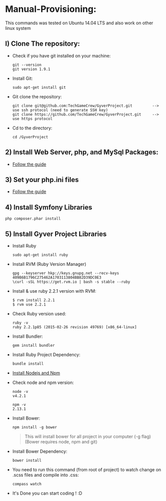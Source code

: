 # Manual-Provisioning:

This commands was tested on Ubuntu 14.04 LTS and also work on other linux system 

## I) Clone The repository:
* Check if you have git installed on your machine:
    ```
    git --version
    git version 1.9.1
    ```

* Install Git:
    ```
    sudo apt-get install git
    ```

* Git clone the repository:
    ```
    git clone git@github.com:TechGameCrew/GyverProject.git         --> use ssh protocol (need to generate SSH key)
    git clone https://github.com/TechGameCrew/GyverProject.git     --> use https protocol
    ```

* Cd to the directory:
    ```
    cd /GyverProject
    ```

## 2) Install Web Server, php, and MySql Packages:
* [Follow the guide](http://www.lonelycoder.be/nginx-php-fpm-mysql-phpmyadmin-on-ubuntu-12-04/)

## 3) Set your php.ini files
* [Follow the guide](http://www.lonelycoder.be/nginx-php-fpm-mysql-phpmyadmin-on-ubuntu-12-04/)

## 4) Install Symfony Libraries
```
php composer.phar install
```

## 5) Install Gyver Project Libraries

* Install Ruby
    ```
    sudo apt-get install ruby
    ```
    
* Install RVM (Ruby Version Manager)
    ```
    gpg --keyserver hkp://keys.gnupg.net --recv-keys 409B6B1796C275462A1703113804BB82D39DC0E3
    \curl -sSL https://get.rvm.io | bash -s stable --ruby
    ```

* Install & use ruby 2.2.1 version with RVM:
    ```
    $ rvm install 2.2.1
    $ rvm use 2.2.1
    ```

* Check Ruby version used:
    ```
    ruby -v 
    ruby 2.2.1p85 (2015-02-26 revision 49769) [x86_64-linux]
    ```

* Install Bundler:
    ```
    gem install bundler
    ```

* Install Ruby Project Dependency:
    ```
    bundle install
    ```

* [Install Nodejs and Npm](https://nodejs.org/en/download/)

* Check node and npm version:
    ```
    node -v
    v4.2.1
    ```
    ```
    npm -v
    2.13.1
    ```

* Install Bower:              
    ```
    npm install -g bower
    ```
    
    > This will install bower for all project in your computer (-g flag) 
    > (Bower requires node, npm and git) 
    
* Install Bower Dependency:              
    ```
    bower install
    ```

* You need to run this command (from root of project) to watch change on .scss files and compile into .css:    
    ```
    compass watch
    ```

* It's Done you can start coding ! :D
